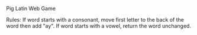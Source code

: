 Pig Latin Web Game

Rules:
If word starts with a consonant, move first letter to the back of the word then add "ay".
If word starts with a vowel, return the word unchanged.
